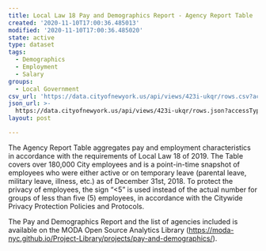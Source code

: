 ```yaml
---
title: Local Law 18 Pay and Demographics Report - Agency Report Table
created: '2020-11-10T17:00:36.485013'
modified: '2020-11-10T17:00:36.485020'
state: active
type: dataset
tags:
  - Demographics
  - Employment
  - Salary
groups:
  - Local Government
csv_url: 'https://data.cityofnewyork.us/api/views/423i-ukqr/rows.csv?accessType=DOWNLOAD'
json_url: >-
  https://data.cityofnewyork.us/api/views/423i-ukqr/rows.json?accessType=DOWNLOAD
layout: post

---
```

The Agency Report Table aggregates pay and employment characteristics in accordance with the requirements of Local Law 18 of 2019. The Table covers over 180,000 City employees and is a point-in-time snapshot of employees who were either active or on temporary leave (parental leave, military leave, illness, etc.) as of December 31st, 2018. To protect the privacy of employees, the sign “<5” is used instead of the actual number for groups of less than five (5) employees, in accordance with the Citywide Privacy Protection Policies and Protocols. 

The Pay and Demographics Report and the list of agencies included is available on the MODA Open Source Analytics Library (https://moda-nyc.github.io/Project-Library/projects/pay-and-demographics/).
